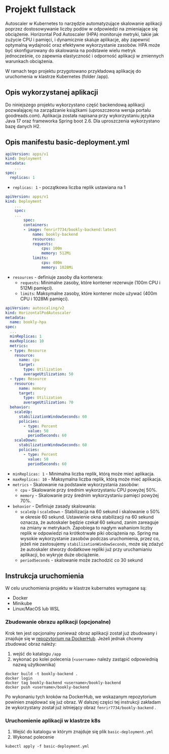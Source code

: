 # Projekt fullstack
Autoscaler w Kubernetes to narzędzie automatyzujące skalowanie aplikacji poprzez dostosowywanie liczby podów w odpowiedzi na zmieniające się obciążenie. Horizontal Pod Autoscaler (HPA) monitoruje metryki, takie jak zużycie CPU i pamięci, i dynamicznie skaluje aplikacje, aby zapewnić optymalną wydajność oraz efektywne wykorzystanie zasobów. HPA może być skonfigurowany do skalowania na podstawie wielu metryk jednocześnie, co zapewnia elastyczność i odporność aplikacji w zmiennych warunkach obciążenia.  
  
W ramach tego projektu przygotowano przykładową aplikację do uruchomenia w klastrze Kubernetes (folder /app). 

## Opis wykorzystanej aplikacji
Do niniejszego projektu wykorzystano część backendową aplikacji pozwalającej na zarządzanie książkami (uproszczeona wersja portalu goodreads.com). Aplikacja została napisana przy wykorzystaniu języka Java 17 oraz frameworka Spring boot 2.6. Dla uproszczenia wykorzystano bazę danych H2. 

## Opis manifestu basic-deployment.yml
```yml
apiVersion: apps/v1
kind: Deployment
metadata:
    ...
spec:
  replicas: 1 
```
- `replicas: 1` - początkowa liczba replik ustawiana na 1

```yml
apiVersion: apps/v1
kind: Deployment
    ...
    spec:
    ...
        spec:
        containers:
        - image: fenrir7734/bookly-backend:latest
            name: bookly-backend
            resources:
            requests:
                cpu: 100m
                memory: 512Mi
            limits:
                cpu: 400m
                memory: 1028Mi
```
- `resources` - definiuje zasoby dla kontenera:
    - `requests`: Minimalne zasoby, które kontener rezerwuje (100m CPU i 512Mi pamięci).
    - `limits`: Maksymalne zasoby, które kontener może używać (400m CPU i 1028Mi pamięci).

```yml
apiVersion: autoscaling/v2
kind: HorizontalPodAutoscaler
metadata:
  name: bookly-hpa
spec:
  ...
  minReplicas: 1
  maxReplicas: 10
  metrics:
  - type: Resource
    resource:
      name: cpu
      target:
        type: Utilization
        averageUtilization: 50
  - type: Resource
    resource:
      name: memory
      target:
        type: Utilization
        averageUtilization: 70
  behavior:
    scaleUp:
      stabilizationWindowSeconds: 60 
      policies:
        - type: Percent
          value: 50
          periodSeconds: 60
    scaleDown:
      stabilizationWindowSeconds: 60
      policies:
        - type: Percent
          value: 50
          periodSeconds: 60
```
- `minReplicas: 1` - Minimalna liczba replik, którą może mieć aplikacja.
- `maxReplicas: 10` - Maksymalna liczba replik, którą może mieć aplikacja.
- `metrics` - Skalowanie na podstawie wykorzystania zasobów:
  - `cpu` - Skalowanie przy średnim wykorzystaniu CPU powyżej 50%.
  - `memory` - Skalowanie przy średnim wykorzystaniu pamięci powyżej 70%.
- `behavior` - Definiuje zasady skalowania:
  - `scaleUp` i `scaleDown` - Stabilizacja na 60 sekund i skalowanie o 50% w okresie 60 sekund. Ustawienie okna stabilizacji na 60 sekund oznacza, że autoskaler będzie czekał 60 sekund, zanim zareaguje na zmiany w metrykach. Zapobiega to nagłym wahaniom liczby replik w odpowiedzi na krótkotrwałe piki obciążenia np. Spring ma wysokie wykorzystanie zasobów podczas uruchomienia, przez co, jeżeli nie zastosujemy `stabilizationWindowSeconds`, może się zdażyć że autoskaler stworzy dodatkowe repliki już przy uruchamianiu aplikacji, bo wykryje duże obciążenie.
  - `periodSeconds` - skalowanie może zachodzić co 30 sekund

## Instrukcja uruchomienia
W celu uruchomienia projektu w klastrze kubernates wymagane są:
- Docker
- Minikube
- Linux/MacOS lub WSL

### Zbudowanie obrazu aplikacji (opcjonalne)
Krok ten jest opcjonalny ponieważ obraz aplikacji został już zbudowany i znajduje się w [repozytorium na DockerHub](https://hub.docker.com/repository/docker/fenrir7734/bookly-backend/general). Jeżeli jednak chcemy zbudować obraz należy:
1. wejść do katalogu `/app`
2. wykonać po kolei polecenia (`<username>` należy zastąpić odpowiednią nazwą użytkownika)
```shell
docker build -t bookly-backend .
docker login
docker tag bookly-backend <username>/bookly-backend
docker push <username>/bookly-backend
```
Po wykonaniu tych kroków na DockerHub, we wskazanym repozytorium powinien znajdować się już obraz. W dalszej części tej instrukcji zakładam że wykorzystany został już istniejący obraz `fenrir7734/bookly-backend` .

### Uruchomienie aplikacji w klastrze k8s
1. Wejść do katalogu w którym znajduje się plik `basic-deployment.yml`
2. Wykonać polecenie
```
kubectl apply -f basic-deployment.yml
```
